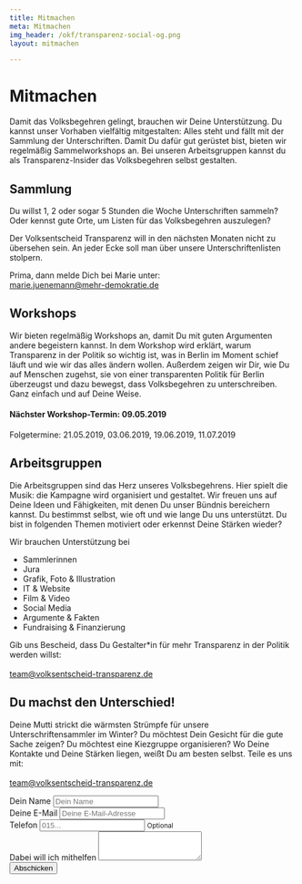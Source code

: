 ```yaml
---
title: Mitmachen
meta: Mitmachen
img_header: /okf/transparenz-social-og.png
layout: mitmachen

---
```

# Mitmachen

Damit das Volksbegehren gelingt, brauchen wir Deine Unterstützung. Du kannst unser Vorhaben vielfältig mitgestalten: Alles steht und fällt mit der Sammlung der Unterschriften. Damit Du dafür gut gerüstet bist, bieten wir regelmäßig Sammelworkshops an. Bei unseren Arbeitsgruppen kannst du als Transparenz-Insider das Volksbegehren selbst gestalten. 



## Sammlung
Du willst 1, 2 oder sogar 5 Stunden die Woche Unterschriften sammeln? Oder kennst gute Orte, um Listen für das Volksbegehren auszulegen? 

Der Volksentscheid Transparenz will in den nächsten Monaten nicht zu übersehen sein. An jeder Ecke soll man über unsere Unterschriftenlisten stolpern.

Prima, dann melde Dich bei Marie unter: <br>
<a href="mailto:marie.juenemann@mehr-demokratie.de">marie.juenemann@mehr-demokratie.de</a>

## Workshops

Wir bieten regelmäßig Workshops an, damit Du mit guten Argumenten andere begeistern kannst. In dem Workshop wird erklärt, warum Transparenz in der Politik so wichtig ist, was in Berlin im Moment schief läuft und wie wir das alles ändern wollen. Außerdem zeigen wir Dir, wie Du auf Menschen zugehst, sie von einer transparenten Politik für Berlin überzeugst und dazu bewegst, dass Volksbegehren zu unterschreiben. Ganz einfach und auf Deine Weise.

#### Nächster Workshop-Termin: 09.05.2019
Folgetermine: 21.05.2019, 03.06.2019, 19.06.2019, 11.07.2019



## Arbeitsgruppen

Die Arbeitsgruppen sind das Herz unseres Volksbegehrens. Hier spielt die Musik: die Kampagne wird organisiert und gestaltet. Wir freuen uns auf Deine Ideen und Fähigkeiten, mit denen Du unser Bündnis bereichern kannst. Du bestimmst selbst, wie oft und wie lange Du uns unterstützt.
Du bist in folgenden Themen motiviert oder erkennst Deine Stärken wieder?


Wir brauchen Unterstützung bei
- Sammlerinnen
- Jura
- Grafik, Foto & Illustration
- IT & Website
- Film & Video
- Social Media
- Argumente & Fakten
- Fundraising & Finanzierung


Gib uns Bescheid, dass Du Gestalter\*in für mehr Transparenz in der Politik werden willst:
<br><br>
<a href="mailto:team@volksentscheid-transparenz.de">team@volksentscheid-transparenz.de</a>



## Du machst den Unterschied!
Deine Mutti strickt die wärmsten Strümpfe für unsere Unterschriftensammler im Winter? Du möchtest Dein Gesicht für die gute Sache zeigen? Du möchtest eine Kiezgruppe organisieren? Wo Deine Kontakte und Deine Stärken liegen, weißt Du am besten selbst. Teile es uns mit: <br><br><a href="mailto:team@volksentscheid-transparenz.de">team@volksentscheid-transparenz.de</a>


<form action="https://formspree.io/mobilisierung@volksentscheid-transparenz.de" method="POST" >
  <div class="form-group">
    <label for="form-name">Dein Name</label>
    <input type="text" name="name" class="form-control" id="form-name" placeholder="Dein Name" required>
  </div>
  <div class="form-group">
    <label for="form-email">Deine E-Mail</label>
    <input type="email" name="email" class="form-control" id="form-email" placeholder="Deine E-Mail-Adresse" required>
  </div>
  <div class="form-group">
    <label for="form-telefon">Telefon</label>
    <input type="text" name="telefon" pattern="[0-9 ]+" class="form-control" id="form-telefon" placeholder="015...">
    <small id="emailHelp" class="form-text text-muted">Optional</small>
  </div>
  <div class="form-group">
    <label for="form-comment">Dabei will ich mithelfen</label>
    <textarea class="form-control" name="comment" id="form-comment" rows="3" required></textarea>
  </div>
  <button type="submit" class="btn btn-warning btn-lg">
    Abschicken
  </button>
</form>



